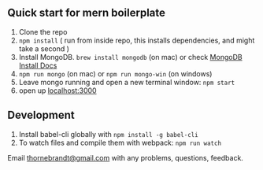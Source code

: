 ## Quick start for mern boilerplate

1. Clone the repo
2. `npm install` ( run from inside repo, this installs dependencies, and might take a second )
3. Install MongoDB.  `brew install mongodb` (on mac) or check [MongoDB Install Docs](https://docs.mongodb.com/manual/installation/)
4. `npm run mongo` (on mac) or `npm run mongo-win` (on windows)
5. Leave mongo running and open a new terminal window: `npm start`
6. open up [localhost:3000](http://localhost:3000/)



## Development

1. Install babel-cli globally with `npm install -g babel-cli`
2. To watch files and compile them with webpack: `npm run watch`

Email thornebrandt@gmail.com with any problems, questions, feedback.